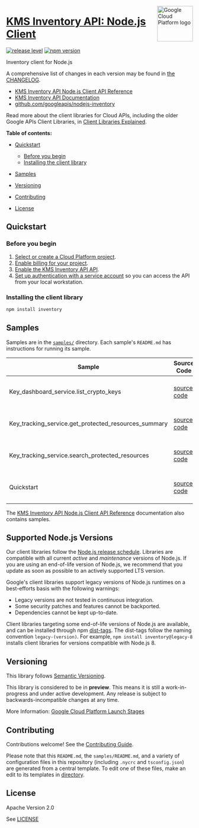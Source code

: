 [//]: # "This README.md file is auto-generated, all changes to this file will be lost."
[//]: # "To regenerate it, use `python -m synthtool`."
<img src="https://avatars2.githubusercontent.com/u/2810941?v=3&s=96" alt="Google Cloud Platform logo" title="Google Cloud Platform" align="right" height="96" width="96"/>

# [KMS Inventory API: Node.js Client](https://github.com/googleapis/google-cloud-node)

[![release level](https://img.shields.io/badge/release%20level-preview-yellow.svg?style=flat)](https://cloud.google.com/terms/launch-stages)
[![npm version](https://img.shields.io/npm/v/inventory.svg)](https://www.npmjs.org/package/inventory)




Inventory client for Node.js


A comprehensive list of changes in each version may be found in
[the CHANGELOG](googleapis/nodejs-inventory/CHANGELOG.md).

* [KMS Inventory API Node.js Client API Reference][client-docs]
* [KMS Inventory API Documentation][product-docs]
* [github.com/googleapis/nodejs-inventory](googleapis/nodejs-inventory)

Read more about the client libraries for Cloud APIs, including the older
Google APIs Client Libraries, in [Client Libraries Explained][explained].

[explained]: https://cloud.google.com/apis/docs/client-libraries-explained

**Table of contents:**


* [Quickstart](#quickstart)
  * [Before you begin](#before-you-begin)
  * [Installing the client library](#installing-the-client-library)

* [Samples](#samples)
* [Versioning](#versioning)
* [Contributing](#contributing)
* [License](#license)

## Quickstart

### Before you begin

1.  [Select or create a Cloud Platform project][projects].
1.  [Enable billing for your project][billing].
1.  [Enable the KMS Inventory API API][enable_api].
1.  [Set up authentication with a service account][auth] so you can access the
    API from your local workstation.

### Installing the client library

```bash
npm install inventory
```




## Samples

Samples are in the [`samples/`](https://github.com/googleapis/google-cloud-node/tree/main/samples) directory. Each sample's `README.md` has instructions for running its sample.

| Sample                      | Source Code                       | Try it |
| --------------------------- | --------------------------------- | ------ |
| Key_dashboard_service.list_crypto_keys | [source code](https://github.com/googleapis/google-cloud-node/blob/main/packages/google-cloud-kms-inventory/samples/generated/v1/key_dashboard_service.list_crypto_keys.js) | [![Open in Cloud Shell][shell_img]](https://console.cloud.google.com/cloudshell/open?git_repo=https://github.com/googleapis/google-cloud-node&page=editor&open_in_editor=packages/google-cloud-kms-inventory/samples/generated/v1/key_dashboard_service.list_crypto_keys.js,samples/README.md) |
| Key_tracking_service.get_protected_resources_summary | [source code](https://github.com/googleapis/google-cloud-node/blob/main/packages/google-cloud-kms-inventory/samples/generated/v1/key_tracking_service.get_protected_resources_summary.js) | [![Open in Cloud Shell][shell_img]](https://console.cloud.google.com/cloudshell/open?git_repo=https://github.com/googleapis/google-cloud-node&page=editor&open_in_editor=packages/google-cloud-kms-inventory/samples/generated/v1/key_tracking_service.get_protected_resources_summary.js,samples/README.md) |
| Key_tracking_service.search_protected_resources | [source code](https://github.com/googleapis/google-cloud-node/blob/main/packages/google-cloud-kms-inventory/samples/generated/v1/key_tracking_service.search_protected_resources.js) | [![Open in Cloud Shell][shell_img]](https://console.cloud.google.com/cloudshell/open?git_repo=https://github.com/googleapis/google-cloud-node&page=editor&open_in_editor=packages/google-cloud-kms-inventory/samples/generated/v1/key_tracking_service.search_protected_resources.js,samples/README.md) |
| Quickstart | [source code](https://github.com/googleapis/google-cloud-node/blob/main/packages/google-cloud-kms-inventory/samples/test/quickstart.js) | [![Open in Cloud Shell][shell_img]](https://console.cloud.google.com/cloudshell/open?git_repo=https://github.com/googleapis/google-cloud-node&page=editor&open_in_editor=packages/google-cloud-kms-inventory/samples/test/quickstart.js,samples/README.md) |



The [KMS Inventory API Node.js Client API Reference][client-docs] documentation
also contains samples.

## Supported Node.js Versions

Our client libraries follow the [Node.js release schedule](https://nodejs.org/en/about/releases/).
Libraries are compatible with all current _active_ and _maintenance_ versions of
Node.js.
If you are using an end-of-life version of Node.js, we recommend that you update
as soon as possible to an actively supported LTS version.

Google's client libraries support legacy versions of Node.js runtimes on a
best-efforts basis with the following warnings:

* Legacy versions are not tested in continuous integration.
* Some security patches and features cannot be backported.
* Dependencies cannot be kept up-to-date.

Client libraries targeting some end-of-life versions of Node.js are available, and
can be installed through npm [dist-tags](https://docs.npmjs.com/cli/dist-tag).
The dist-tags follow the naming convention `legacy-(version)`.
For example, `npm install inventory@legacy-8` installs client libraries
for versions compatible with Node.js 8.

## Versioning

This library follows [Semantic Versioning](http://semver.org/).







This library is considered to be in **preview**. This means it is still a
work-in-progress and under active development. Any release is subject to
backwards-incompatible changes at any time.


More Information: [Google Cloud Platform Launch Stages][launch_stages]

[launch_stages]: https://cloud.google.com/terms/launch-stages

## Contributing

Contributions welcome! See the [Contributing Guide](https://github.com/googleapis/google-cloud-node/blob/main/CONTRIBUTING.md).

Please note that this `README.md`, the `samples/README.md`,
and a variety of configuration files in this repository (including `.nycrc` and `tsconfig.json`)
are generated from a central template. To edit one of these files, make an edit
to its templates in
[directory](https://github.com/googleapis/synthtool).

## License

Apache Version 2.0

See [LICENSE](https://github.com/googleapis/google-cloud-node/blob/main/LICENSE)

[client-docs]: https://cloud.google.com/nodejs/docs/reference/kmsinventory/latest
[product-docs]: https://cloud.google.com/kms/docs/
[shell_img]: https://gstatic.com/cloudssh/images/open-btn.png
[projects]: https://console.cloud.google.com/project
[billing]: https://support.google.com/cloud/answer/6293499#enable-billing
[enable_api]: https://console.cloud.google.com/flows/enableapi?apiid=kmsinventory.googleapis.com
[auth]: https://cloud.google.com/docs/authentication/getting-started
